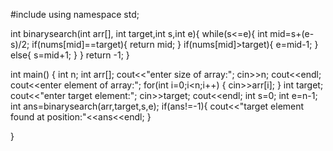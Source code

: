 #include<iostream>
using namespace std;

 int  binarysearch(int arr[], int target,int s,int e){
         while(s<=e){
        int mid=s+(e-s)/2;
        if(nums[mid]==target){
            return mid;
        }
        if(nums[mid]>target){
            e=mid-1;
        }
        else{
            s=mid+1;
        }
       }
       return -1;
    }

int main() {
int n;
int arr[];
cout<<"enter size of array:";
cin>>n;
cout<<endl;
cout<<enter element of array:";
for(int i=0;i<n;i++)
{
cin>>arr[i];
}
  int target;
  cout<<"enter target element:";
  cin>>target;
  cout<<endl;
  int s=0;
int e=n-1;
       int ans=binarysearch(arr,target,s,e);
    if(ans!=-1){
    cout<<"target element found at position:"<<ans<<endl;
    }
   
}
